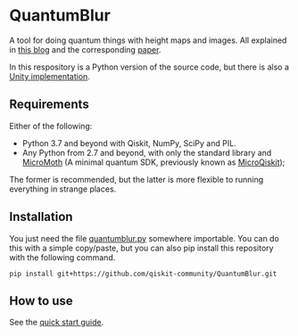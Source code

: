 # QuantumBlur

A tool for doing quantum things with height maps and images. All explained in [this blog](https://medium.com/qiskit/introducing-procedural-generation-using-quantum-computation-956e67603d95) and the corresponding [paper](https://arxiv.org/abs/2007.11510).

In this respository is a Python version of the source code, but there is also a [Unity implementation](https://github.com/TigrisCallidus/QuantumBlurUnity/blob/master/README.md).

## Requirements

Either of the following:
* Python 3.7 and beyond with Qiskit, NumPy, SciPy and PIL.
* Any Python from 2.7 and beyond, with only the standard library and [MicroMoth](https://github.com/moth-quantum/MicroMoth) (A minimal quantum SDK, previously known as [MicroQiskit](https://github.com/qiskit-community/MicroQiskit));

The former is recommended, but the latter is more flexible to running everything in strange places.

## Installation

You just need the file [quantumblur.py](quantumblur/quantumblur.py) somewhere importable. You can do this with a simple copy/paste, but you can also pip install this repository with the following command.
```
pip install git+https://github.com/qiskit-community/QuantumBlur.git
```

## How to use

See the [quick start guide](QuickStart.ipynb).
